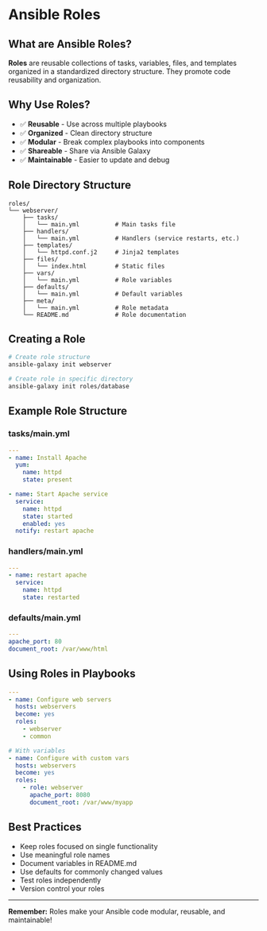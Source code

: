 # Ansible Roles

## What are Ansible Roles?
**Roles** are reusable collections of tasks, variables, files, and templates organized in a standardized directory structure. They promote code reusability and organization.

## Why Use Roles?
- ✅ **Reusable** - Use across multiple playbooks
- ✅ **Organized** - Clean directory structure
- ✅ **Modular** - Break complex playbooks into components
- ✅ **Shareable** - Share via Ansible Galaxy
- ✅ **Maintainable** - Easier to update and debug

## Role Directory Structure
```
roles/
└── webserver/
    ├── tasks/
    │   └── main.yml          # Main tasks file
    ├── handlers/
    │   └── main.yml          # Handlers (service restarts, etc.)
    ├── templates/
    │   └── httpd.conf.j2     # Jinja2 templates
    ├── files/
    │   └── index.html        # Static files
    ├── vars/
    │   └── main.yml          # Role variables
    ├── defaults/
    │   └── main.yml          # Default variables
    ├── meta/
    │   └── main.yml          # Role metadata
    └── README.md             # Role documentation
```

## Creating a Role
```bash
# Create role structure
ansible-galaxy init webserver

# Create role in specific directory
ansible-galaxy init roles/database
```

## Example Role Structure

### tasks/main.yml
```yaml
---
- name: Install Apache
  yum:
    name: httpd
    state: present

- name: Start Apache service
  service:
    name: httpd
    state: started
    enabled: yes
  notify: restart apache
```

### handlers/main.yml
```yaml
---
- name: restart apache
  service:
    name: httpd
    state: restarted
```

### defaults/main.yml
```yaml
---
apache_port: 80
document_root: /var/www/html
```

## Using Roles in Playbooks
```yaml
---
- name: Configure web servers
  hosts: webservers
  become: yes
  roles:
    - webserver
    - common

# With variables
- name: Configure with custom vars
  hosts: webservers
  become: yes
  roles:
    - role: webserver
      apache_port: 8080
      document_root: /var/www/myapp
```

## Best Practices
- Keep roles focused on single functionality
- Use meaningful role names
- Document variables in README.md
- Use defaults for commonly changed values
- Test roles independently
- Version control your roles

---
**Remember:** Roles make your Ansible code modular, reusable, and maintainable!
